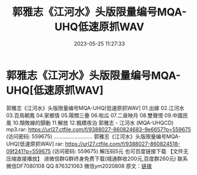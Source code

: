 ﻿---
title: 郭雅志《江河水》头版限量编号MQA-UHQ低速原抓WAV
date: 2023-05-25 11:27:33
categories: 新碟专辑、稀有等精品
tags: 纯音雅乐
---
# 郭雅志《江河水》头版限量编号MQA-UHQ[低速原抓WAV]

郭雅志《江河水》头版限量编号MQA-UHQ[低速原抓WAV]
01.出嫁
02.江河水
03.百鳥朝鳳
04.家鄉情
05.陽關三疊
06.啦瓜
07.二泉映月
08.雙聲恨
09.中國民風
10.頹敗線的顫動
11.解放
12.楓橋夜泊
郭雅志 - 江河水 (MQA-UHQCD) mp3.rar: https://url27.ctfile.com/f/9388027-860824683-9e6657?p=559675
(访问密码: 559675)
..........................
郭雅志《江河水》头版限量编号MQA-UHQ[低速原抓WAV].rar: https://url27.ctfile.com/f/9388027-860824518-09f241?p=559675
(访问密码: 559675)
解压码5元
也可百度链接下载 【文件无压缩直接播放】
进微信群Q群终身免费下载(城通群收200元,百度群260元)
联系微信DF7080108 QQ 876321063
微信ym2020808
原文：[链接](https://blog.sina.com.cn/s/blog_1647c7e760103121a.html)